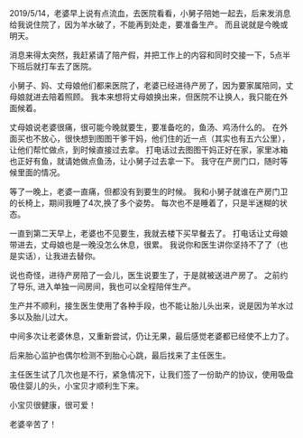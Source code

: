 <!---
markmeta_author: wongoo
markmeta_date: 2019-05-14
markmeta_title: 寻意出生
markmeta_categories: 记录
markmeta_tags: 寻意,出生
-->

2019/5/14，老婆早上说有点流血，去医院看看，小舅子陪她一起去，后来发消息给我说住院了，因为羊水破了，不能再到处走，要准备生产。
而且说就是今晚或明天。

消息来得太突然，我赶紧请了陪产假，并把工作上的内容和同时交接一下，5点半下班后就打车去了医院。

小舅子、妈、丈母娘他们都来医院了，老婆已经进待产房了，因为要家属陪同，丈母娘就进去陪着照顾。
我本来想将丈母娘换出来，但医院不让换人，我只能在外面候着。

丈母娘说老婆很痛，很可能今晚就要生，要准备吃的，鱼汤、鸡汤什么的。
在外面买也不放心，很快想到图图干爹干妈，他们住的近一点（其实也有五六公里），让他们帮忙做点，到时候直接过去拿。
打电话过去图图干妈正好在家，家里冰箱也正好有鱼，就请她做点鱼汤，让小舅子过去拿一下。
我守在产房门口，随时等候里面的情况。

等了一晚上，老婆一直痛，但都没有到要生的时候。
我和小舅子就谁在产房门卫的长椅上，期间我睡了4次,换了多个姿势。
每次也不是睡着了，只是半迷糊的状态。

一直到第二天早上，老婆也不见要生，我就去楼下买早餐去了。
打电话让丈母娘带进去，丈母娘也是一晚没怎么休息，很累。
我说你和医生讲你坚持不了了（也是实话），让我进去替你。

说也奇怪，进待产房陪了一会儿，医生说要生了，于是就被送进产房了。
之前约了导乐, 进入单独一间房间，我也可以全程陪伴生产。

生产并不顺利，接生医生使用了各种手段，也不能让胎儿头出来，说是因为羊水过多以及胎儿过大。

中间多次让老婆休息，又重新尝试，仍让无果，最后感觉老婆都已经使不上力了。

后来胎心监护也偶尔检测不到胎心心跳，最后找来了主任医生。

主任医生试了几次也是不行，紧急情况下，让我们签了一份助产的协议，使用吸盘吸住婴儿的头，小宝贝才顺利生下来。

小宝贝很健康，很可爱！

老婆辛苦了！

